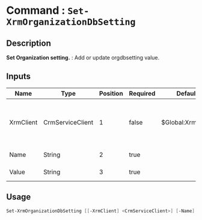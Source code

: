 ﻿# Command : `Set-XrmOrganizationDbSetting` 

## Description

**Set Organization setting.** : Add or update orgdbsetting value.

## Inputs

Name|Type|Position|Required|Default|Description
----|----|--------|--------|-------|-----------
XrmClient|CrmServiceClient|1|false|$Global:XrmClient|Xrm connector initialized to target instance. Use latest one by default. (CrmServiceClient)
Name|String|2|true||Setting name to define.
Value|String|3|true||Setting value to define.


## Usage

```Powershell 
Set-XrmOrganizationDbSetting [[-XrmClient] <CrmServiceClient>] [-Name] <String> [-Value] <String> [<CommonParameters>]
``` 


